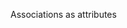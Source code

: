 <span id="title">Associations as attributes</span>

<div id="body">

<include src="what/unit-inParent-asPanel.md" boilerplate />

</div>
